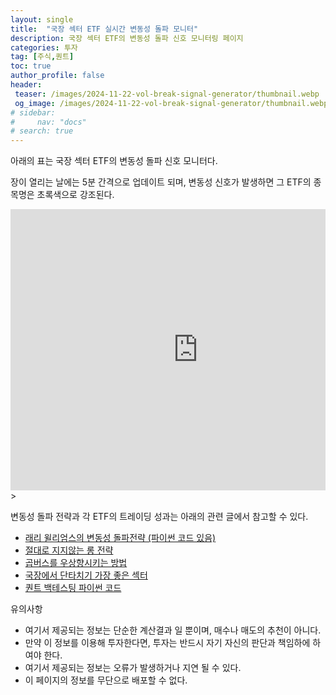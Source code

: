 ```yaml
---
layout: single
title:  "국장 섹터 ETF 실시간 변동성 돌파 모니터"
description: 국장 섹터 ETF의 변동성 돌파 신호 모니터링 페이지
categories: 투자
tag: [주식,퀀트]
toc: true
author_profile: false
header:
 teaser: /images/2024-11-22-vol-break-signal-generator/thumbnail.webp
 og_image: /images/2024-11-22-vol-break-signal-generator/thumbnail.webp
# sidebar:
#     nav: "docs"
# search: true
---
```


아래의 표는 국장 섹터 ETF의 변동성 돌파 신호 모니터다.

장이 열리는 날에는 5분 간격으로 업데이트 되며, 변동성 신호가 발생하면 그 ETF의 종목명은 초록색으로 강조된다.

<div style="overflow: hidden; width=100%; heigh:=600px;">
  <iframe 
    src="https://docs.google.com/spreadsheets/d/e/2PACX-1vQNcjl5jcj9E3_0-IXvRozb1ccpUztO--57bNhawgm-RW1iXuH6AzoMIRDgApQMlkgW6ce2DvKvfjjx/pubhtml?gid=357174735&single=true"
    width="600" 
    height="450" 
    frameborder="0"
    style="overflow: hidden;">
  </iframe>
</div>>

변동성 돌파 전략과 각 ETF의 트레이딩 성과는 아래의 관련 글에서 참고할 수 있다.

- [래리 윌리엄스의 변동성 돌파전략 (파이썬 코드 있음)](/투자/volatility-break-out-strategy/)
- [절대로 지지않는 롱 전략](/투자/never-losing-long-strategy)
- [곱버스를 우상향시키는 방법](/투자/upward-sloping-inverse-double)
- [국장에서 단타치기 가장 좋은 섹터](/투자/sector-etf-short-term-strategy)
- [퀀트 백테스팅 파이썬 코드](/투자/backtesting-code)

<div class="notice--danger">
유의사항
  <ul>
      <li style="font-size: 1.0em;">여기서 제공되는 정보는 단순한 계산결과 일 뿐이며, 매수나 매도의 추천이 아니다.</li>
      <li style="font-size: 1.0em;">만약 이 정보를 이용해 투자한다면, 투자는 반드시 자기 자신의 판단과 책임하에 하여야 한다.</li>
      <li style="font-size: 1.0em;">여기서 제공되는 정보는 오류가 발생하거나 지연 될 수 있다.</li>
      <li style="font-size: 1.0em;">이 페이지의 정보를 무단으로 배포할 수 없다.</li>
  </ul>
</div>
